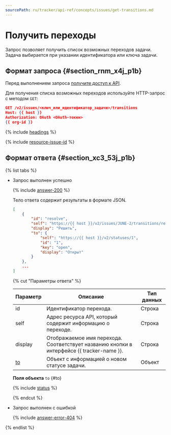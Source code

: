 ```yaml
---
sourcePath: ru/tracker/api-ref/concepts/issues/get-transitions.md
---
```

# Получить переходы

Запрос позволяет получить список возможных переходов задачи. Задача выбирается при указании идентификатора или ключа задачи.

## Формат запроса {#section_rnm_x4j_p1b}

Перед выполнением запроса [получите доступ к API](../access.md).

Для получения списка возможных переходов используйте HTTP-запрос с методом `GET`:

```json
GET /v2/issues/<ключ_или_идентификатор_задачи>/transitions
Host: {{ host }}
Authorization: OAuth <OAuth-токен>
{{ org-id }}
```

{% include [headings](../../../_includes/tracker/api/headings.md) %}

{% include [resource-issue-id](../../../_includes/tracker/api/resource-issue-id.md) %} 

## Формат ответа {#section_xc3_53j_p1b}

{% list tabs %}

- Запрос выполнен успешно

    {% include [answer-200](../../../_includes/tracker/api/answer-200.md) %}

    Тело ответа содержит результаты в формате JSON.

    ```json
    [
        {
            "id": "resolve",
            "self": "https://{{ host }}/v2/issues/JUNE-2/transitions/resolve",
            "display": "Решить",
            "to": {
                "self": "https://{{ host }}/v2/statuses/1",
                "id": "1",
                "key": "open",
                "display": "Открыт"
            }
        },
        ...
    ]
    ```

  {% cut "Параметры ответа" %}

    Параметр | Описание | Тип данных
    ----- | ----- | -----
    id | Идентификатор перехода. | Строка
    self |  Адрес ресурса API, который содержит информацию о переходе. | Строка
    display | Отображаемое имя перехода. Соответствует названию кнопки в интерфейсе {{ tracker-name }}. | Строка
    [to](#to) | Объект с информацией о новом статусе задачи. | Объект
    	
    **Поля объекта** `to` {#to}

    {% include [status](../../../_includes/tracker/api/status.md) %}
  
  {% endcut %}

- Запрос выполнен с ошибкой

    {% include [answer-error-404](../../../_includes/tracker/api/answer-error-404.md) %}

{% endlist %}
